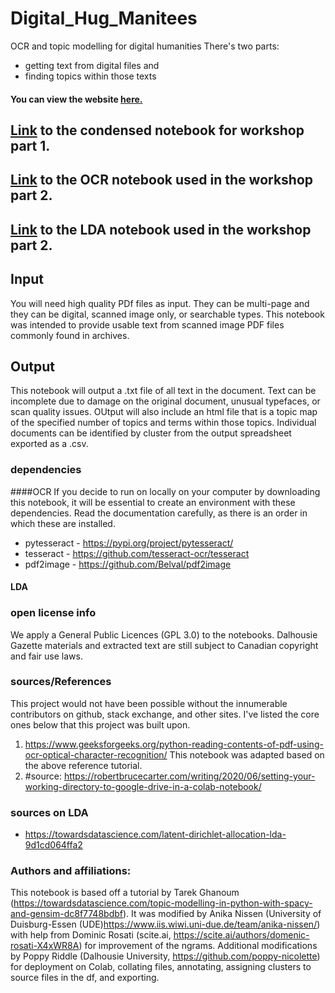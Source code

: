 # Digital_Hug_Manitees
OCR and topic modelling for digital humanities
There's two parts: 
- getting text from digital files and 
- finding topics within those texts

#### You can view the website [here.](https://digitalhugmanitees.github.io/DH_Topic_Workshop/)

## [Link](https://colab.research.google.com/github/DigitalHugManitees/DH_Topic_Workshop/blob/main/OCR_and_LDA_superbook_v6.ipynb) to the condensed notebook for workshop part 1. 

## [Link](https://colab.research.google.com/github/DigitalHugManitees/DH_Topic_Workshop/blob/main/OCR_text_analysis_on_Colab_v69.ipynb) to the OCR notebook used in the workshop part 2.
## [Link](https://colab.research.google.com/github/DigitalHugManitees/DH_Topic_Workshop/blob/main/LDA_with_ngrams_on_Colab_v28.ipynb) to the LDA notebook used in the workshop part 2. 


## Input
You will need high quality PDf files as input. They can be multi-page and they can be digital, scanned image only, or searchable types. This notebook was intended to provide usable text from scanned image PDF files commonly found in archives. 

## Output
This notebook will output a .txt file of all text in the document. Text can be incomplete due to damage on the original document, unusual typefaces, or scan quality issues. 
OUtput will also include an html file that is a topic map of the specified number of topics and terms within those topics. 
Individual documents can be identified by cluster from the output spreadsheet exported as a .csv. 

### dependencies
####OCR
If you decide to run on locally on your computer by downloading this notebook, it will be essential to create an environment with these dependencies. Read the documentation carefully, as there is an order in which these are installed. 
- pytesseract - https://pypi.org/project/pytesseract/
- tesseract - https://github.com/tesseract-ocr/tesseract
- pdf2image - https://github.com/Belval/pdf2image
#### LDA


### open license info
We apply a General Public Licences (GPL 3.0) to the notebooks. Dalhousie Gazette materials and extracted text are still subject to Canadian copyright and fair use laws. 

### sources/References
This project would not have been possible without the innumerable contributors on github, stack exchange, and other sites. I've listed the core ones below that this project was built upon. 

1. https://www.geeksforgeeks.org/python-reading-contents-of-pdf-using-ocr-optical-character-recognition/
This notebook was adapted based on the above reference tutorial.
2. #source: https://robertbrucecarter.com/writing/2020/06/setting-your-working-directory-to-google-drive-in-a-colab-notebook/

### sources on LDA
 - https://towardsdatascience.com/latent-dirichlet-allocation-lda-9d1cd064ffa2

### Authors and affiliations:
This notebook is based off a tutorial by Tarek Ghanoum (https://towardsdatascience.com/topic-modelling-in-python-with-spacy-and-gensim-dc8f7748bdbf).
It was modified by Anika Nissen (University of Duisburg-Essen (UDE)https://www.iis.wiwi.uni-due.de/team/anika-nissen/) with help from Dominic Rosati (scite.ai, https://scite.ai/authors/domenic-rosati-X4xWR8A) for improvement of the ngrams. 
Additional modifications by Poppy Riddle (Dalhousie University, https://github.com/poppy-nicolette) for deployment on Colab, collating files, annotating, assigning clusters to source files in the df, and exporting. 
